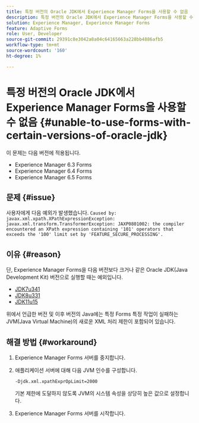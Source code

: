```yaml
---
title: 특정 버전의 Oracle JDK에서 Experience Manager Forms을 사용할 수 없음
description: 특정 버전의 Oracle JDK에서 Experience Manager Forms을 사용할 수 없음
solution: Experience Manager, Experience Manager Forms
feature: Adaptive Forms
role: User, Developer
source-git-commit: 29391c8e3042a8a04c64165663a228bb4886afb5
workflow-type: tm+mt
source-wordcount: '160'
ht-degree: 1%

---
```


# 특정 버전의 Oracle JDK에서 Experience Manager Forms을 사용할 수 없음 {#unable-to-use-forms-with-certain-versions-of-oracle-jdk}

이 문제는 다음 버전에 적용됩니다.

* Experience Manager 6.3 Forms
* Experience Manager 6.4 Forms
* Experience Manager 6.5 Forms

## 문제 {#issue}

사용자에게 다음 예외가 발생했습니다.
`Caused by: javax.xml.xpath.XPathExpressionException: javax.xml.transform.TransformerException: JAXP0801002: the compiler encountered an XPath expression containing '101' operators that exceeds the '100' limit set by 'FEATURE_SECURE_PROCESSING'.`

## 이유 {#reason}

단, Experience Manager Forms을 다음 버전보다 크거나 같은 Oracle JDK(Java Development Kit) 버전으로 실행할 때는 예외입니다.

* [JDK7u341](https://www.oracle.com/java/technologies/javase/7u341-relnotes.html)
* [JDK8u331](https://www.oracle.com/java/technologies/javase/8u331-relnotes.html)
* [JDK11u15](https://www.oracle.com/java/technologies/javase/11-0-15-relnotes.html)

위에서 언급한 버전 및 이후 버전의 Java에는 특정 Forms 특정 작업이 실패하는 JVM(Java Virtual Machine)의 새로운 XML 처리 제한이 포함되어 있습니다.

## 해결 방법 {#workaround}

1. Experience Manager Forms 서버를 중지합니다.
1. 애플리케이션 서버에 대해 다음 JVM 인수를 구성합니다.

   `-Djdk.xml.xpathExprOpLimit=2000`

   기본 제한에 도달하지 않도록 JVM의 시스템 속성을 상당히 높은 값으로 설정합니다.

1. Experience Manager Forms 서버를 시작합니다.
